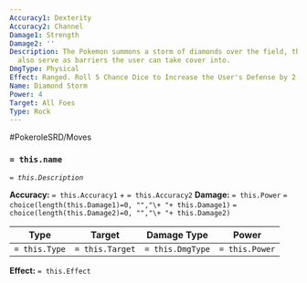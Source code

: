 ```yaml
---
Accuracy1: Dexterity
Accuracy2: Channel
Damage1: Strength
Damage2: ''
Description: The Pokemon summons a storm of diamonds over the field, these diamonds
  also serve as barriers the user can take cover into.
DmgType: Physical
Effect: Ranged. Roll 5 Chance Dice to Increase the User's Defense by 2.
Name: Diamond Storm
Power: 4
Target: All Foes
Type: Rock
---
```


#PokeroleSRD/Moves

### `= this.name` 
*`= this.Description`*

**Accuracy:** `= this.Accuracy1` + `= this.Accuracy2`
**Damage:** `= this.Power` `= choice(length(this.Damage1)=0, "","\+ "+ this.Damage1)` `= choice(length(this.Damage2)=0, "","\+ "+ this.Damage2)`

| Type          | Target          | Damage Type          | Power          |
| ------------- | --------------- | ---------------- | -------------- |
| `= this.Type` | `= this.Target` | `= this.DmgType` | `= this.Power` | 

**Effect:** `= this.Effect`